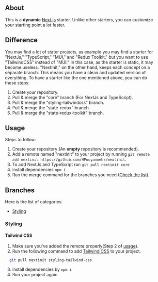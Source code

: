 ## About

This is a **dynamic** [Next.js](https://nextjs.org/) starter. Unlike other starters, you can customize your starting point a lot faster.

## Difference

You may find a lot of stater projects, as example you may find a starter for "NextJs," "TypeScript," "MUI," and "Redux Toolkit," but you want to use "TailwindCSS" instead of "MUI." In this case, as the starter is static, it may become useless. "NextInit," on the other hand, keeps each concept on a separate branch. This means you have a clean and updated version of everything. To have a starter like the one mentioned above, you can do these steps:

1. Create your repository.
2. Pull & merge the "core" branch (For NextJs and TypeScript).
3. Pull & merge the "styling-tailwindcss" branch.
4. Pull & merge the "state-redux" branch.
5. Pull & merge the "state-redux-toolkit" branch.

## Usage

Steps to follow:

1. Create your repository (An **empty** repository is recommended).
2. Add a remote named "nextinit" to your project by running `git remote add nextinit https://github.com/HPouyanmehr/nextinit`.
3. To add NextJs and TypeScript run `git pull nextinit core`
4. Install dependencies `npm i`
5. Run the merge command for the branches you need ([Check the list](#branches)).

## Branches

Here is the list of categories:

- [Styling](#styling)

### Styling

#### Tailwind CSS

1. Make sure you've added the remote properly(Step 2 of [usage](#usage)).
2. Run the following command to add [Tailwind CSS](https://tailwindcss.com/) to your project.

```bash
  git pull nextinit styling-tailwind-css
```

3. Install dependencies by `npm i`
4. Run your project again.
